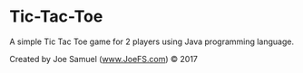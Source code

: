 # Tic-Tac-Toe
A simple Tic Tac Toe game for 2 players using Java programming language. 

Created by Joe Samuel (www.JoeFS.com) © 2017

